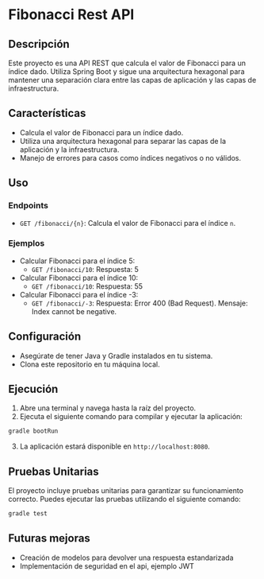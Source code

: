 # Fibonacci Rest API

## Descripción
Este proyecto es una API REST que calcula el valor de Fibonacci para un índice dado. Utiliza Spring Boot y sigue una arquitectura hexagonal para mantener una separación clara entre las capas de aplicación y las capas de infraestructura.

## Características
- Calcula el valor de Fibonacci para un índice dado.
- Utiliza una arquitectura hexagonal para separar las capas de la aplicación y la infraestructura.
- Manejo de errores para casos como índices negativos o no válidos.

## Uso
### Endpoints
- `GET /fibonacci/{n}`: Calcula el valor de Fibonacci para el índice `n`.

### Ejemplos
- Calcular Fibonacci para el índice 5:
    - `GET /fibonacci/10`: Respuesta: 5
- Calcular Fibonacci para el índice 10:
    - `GET /fibonacci/10`: Respuesta: 55
- Calcular Fibonacci para el índice -3:
    - `GET /fibonacci/-3`: Respuesta: Error 400 (Bad Request). Mensaje: Index cannot be negative.


## Configuración
- Asegúrate de tener Java y Gradle instalados en tu sistema.
- Clona este repositorio en tu máquina local.

## Ejecución
1. Abre una terminal y navega hasta la raíz del proyecto.
2. Ejecuta el siguiente comando para compilar y ejecutar la aplicación:
```bash
gradle bootRun
```
3. La aplicación estará disponible en `http://localhost:8080`.

## Pruebas Unitarias
El proyecto incluye pruebas unitarias para garantizar su funcionamiento correcto. Puedes ejecutar las pruebas utilizando el siguiente comando:
```bash
gradle test
```

## Futuras mejoras
- Creación de modelos para devolver una respuesta estandarizada
- Implementación de seguridad en el api, ejemplo JWT
